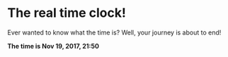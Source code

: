 # The real time clock!

Ever wanted to know what the time is? Well, your journey is about to end!

**The time is Nov 19, 2017, 21:50**